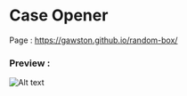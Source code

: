 # Case Opener
Page : https://gawston.github.io/random-box/
### Preview :
![Alt text](https://media.discordapp.net/attachments/799121876063879188/1149756804297932800/image.png?width=960&height=407 "Case Opener Preview")
